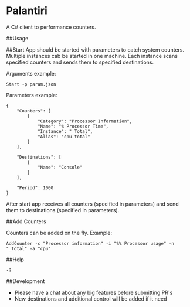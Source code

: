 Palantiri
=============
A C# client to performance counters.

##Usage

##Start
App should be started with parameters to catch system counters. Multiple instances cab be started in one machine. Each instance scans specified counters and sends them to specified destinations. 

Arguments example:

``` 
Start -p param.json
```

Parameters example:
``` 
{
	"Counters": [
		{
			"Category": "Processor Information",
			"Name": "% Processor Time",
			"Instance": "_Total",
			"Alias": "cpu-total"
		}
	],

	"Destinations": [
		{
			"Name": "Console"
		}
	],

	"Period": 1000
}
```

After start app receives all counters (specified in parameters) and send them to destinations (specified in parameters).

##Add Counters

Counters can be added on the fly. Example:
```
AddCounter -c "Processor information" -i "%% Processor usage" -n "_Total" -a "cpu"
```

##Help 
``` 
-?
```


##Development
* Please have a chat about any big features before submitting PR's
* New destinations and additional control will be added if it need
